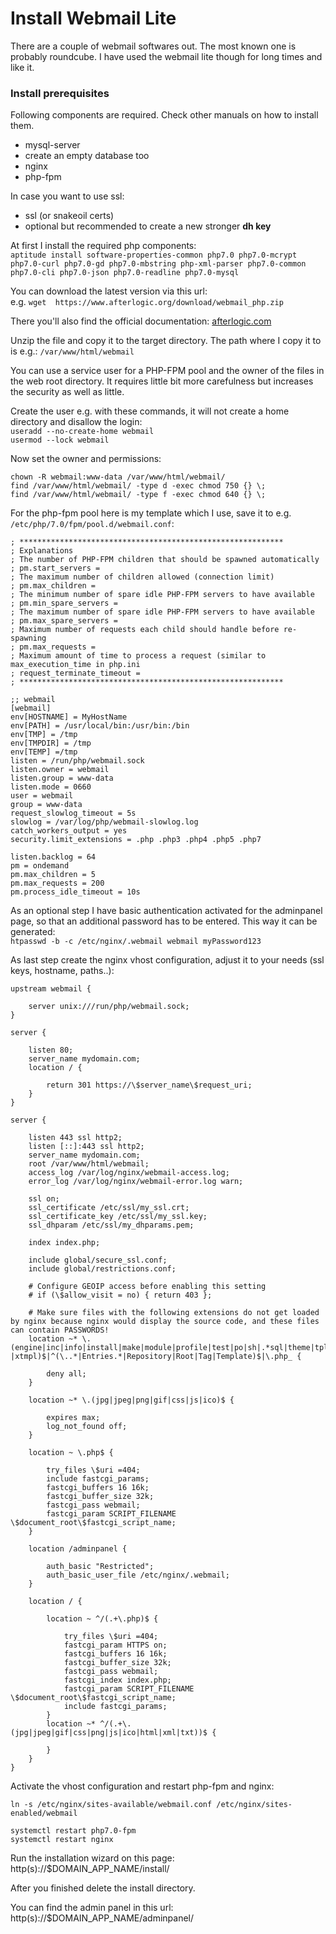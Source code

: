 # Install Webmail Lite
There are a couple of webmail softwares out. The most known one is probably roundcube.
I have used the webmail lite though for long times and like it.

### Install prerequisites

Following components are required. Check other manuals on how to install them.
- mysql-server
- create an empty database too
- nginx  
- php-fpm

In case you want to use ssl:  
- ssl (or snakeoil certs)  
- optional but recommended to create a new stronger __dh key__

At first I install the required php components:  
`aptitude install software-properties-common php7.0 php7.0-mcrypt php7.0-curl php7.0-gd php7.0-mbstring php-xml-parser php7.0-common php7.0-cli php7.0-json	php7.0-readline	php7.0-mysql`

You can download the latest version via this url:  
e.g. `wget  https://www.afterlogic.org/download/webmail_php.zip`

There you'll also find the official documentation: [afterlogic.com](https://afterlogic.com/docs/webmail-lite/installation/installation-instructions/installing-on-linux)

Unzip the file and copy it to the target directory.
The path where I copy it to is e.g.: `/var/www/html/webmail`

You can use a service user for a PHP-FPM pool and the owner of the files in the web root directory. It requires little bit more carefulness but increases the security as well as little.

Create the user e.g. with these commands, it will not create a home directory and disallow the login:  
`useradd --no-create-home webmail`  
`usermod --lock webmail`

Now set the owner and permissions:
```
chown -R webmail:www-data /var/www/html/webmail/
find /var/www/html/webmail/ -type d -exec chmod 750 {} \;
find /var/www/html/webmail/ -type f -exec chmod 640 {} \;
```

For the php-fpm pool here is my template which I use, save it to e.g. `/etc/php/7.0/fpm/pool.d/webmail.conf`:  

```
; ***********************************************************
; Explanations
; The number of PHP-FPM children that should be spawned automatically
; pm.start_servers =
; The maximum number of children allowed (connection limit)
; pm.max_children =
; The minimum number of spare idle PHP-FPM servers to have available
; pm.min_spare_servers =
; The maximum number of spare idle PHP-FPM servers to have available
; pm.max_spare_servers =
; Maximum number of requests each child should handle before re-spawning
; pm.max_requests =
; Maximum amount of time to process a request (similar to max_execution_time in php.ini
; request_terminate_timeout =
; ***********************************************************

;; webmail
[webmail]
env[HOSTNAME] = MyHostName
env[PATH] = /usr/local/bin:/usr/bin:/bin
env[TMP] = /tmp
env[TMPDIR] = /tmp
env[TEMP] =/tmp
listen = /run/php/webmail.sock
listen.owner = webmail
listen.group = www-data
listen.mode = 0660
user = webmail
group = www-data
request_slowlog_timeout = 5s
slowlog = /var/log/php/webmail-slowlog.log
catch_workers_output = yes
security.limit_extensions = .php .php3 .php4 .php5 .php7

listen.backlog = 64
pm = ondemand
pm.max_children = 5
pm.max_requests = 200
pm.process_idle_timeout = 10s
```

As an optional step I have basic authentication activated for the adminpanel page, so that an additional password has to be entered.
This way it can be generated:  
`htpasswd -b -c /etc/nginx/.webmail webmail myPassword123`

As last step create the nginx vhost configuration, adjust it to your needs (ssl keys, hostname, paths..):

```
upstream webmail {

	server unix:///run/php/webmail.sock;
}

server {

	listen 80;
	server_name mydomain.com;
	location / {

		return 301 https://\$server_name\$request_uri;
	}
}

server {

	listen 443 ssl http2;
	listen [::]:443 ssl http2;
	server_name mydomain.com;
	root /var/www/html/webmail;
	access_log /var/log/nginx/webmail-access.log;
	error_log /var/log/nginx/webmail-error.log warn;

	ssl on;
	ssl_certificate /etc/ssl/my_ssl.crt;
	ssl_certificate_key /etc/ssl/my_ssl.key;
	ssl_dhparam /etc/ssl/my_dhparams.pem;

	index index.php;

	include global/secure_ssl.conf;
	include global/restrictions.conf;

	# Configure GEOIP access before enabling this setting
	# if (\$allow_visit = no) { return 403 };

	# Make sure files with the following extensions do not get loaded by nginx because nginx would display the source code, and these files can contain PASSWORDS!
	location ~* \.(engine|inc|info|install|make|module|profile|test|po|sh|.*sql|theme|tpl(\.php)?|xtmpl)$|^(\..*|Entries.*|Repository|Root|Tag|Template)$|\.php_ {

		deny all;
	}

	location ~* \.(jpg|jpeg|png|gif|css|js|ico)$ {

		expires max;
		log_not_found off;
	}

	location ~ \.php$ {

		try_files \$uri =404;
		include fastcgi_params;
		fastcgi_buffers 16 16k;
		fastcgi_buffer_size 32k;
		fastcgi_pass webmail;
		fastcgi_param SCRIPT_FILENAME \$document_root\$fastcgi_script_name;
	}

	location /adminpanel {

		auth_basic "Restricted";
		auth_basic_user_file /etc/nginx/.webmail;
	}

	location / {

		location ~ ^/(.+\.php)$ {

			try_files \$uri =404;
			fastcgi_param HTTPS on;
			fastcgi_buffers 16 16k;
			fastcgi_buffer_size 32k;
			fastcgi_pass webmail;
			fastcgi_index index.php;
			fastcgi_param SCRIPT_FILENAME \$document_root\$fastcgi_script_name;
			include fastcgi_params;
		}
		location ~* ^/(.+\.(jpg|jpeg|gif|css|png|js|ico|html|xml|txt))$ {

		}
	}
}
```

Activate the vhost configuration and restart php-fpm and nginx:


`ln -s /etc/nginx/sites-available/webmail.conf /etc/nginx/sites-enabled/webmail`

```
systemctl restart php7.0-fpm
systemctl restart nginx
```
Run the installation wizard on this page:  
http(s)://$DOMAIN_APP_NAME/install/

After you finished delete the install directory.

You can find the admin panel in this url:
http(s)://$DOMAIN_APP_NAME/adminpanel/
